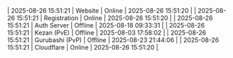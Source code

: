| 2025-08-26 15:51:21 | Website | Online | 2025-08-26 15:51:20 |
| 2025-08-26 15:51:21 | Registration | Online | 2025-08-26 15:51:20 |
| 2025-08-26 15:51:21 | Auth Server | Offline | 2025-08-18 09:33:31 |
| 2025-08-26 15:51:21 | Kezan (PvE) | Offline | 2025-08-03 17:58:02 |
| 2025-08-26 15:51:21 | Gurubashi (PvP) | Offline | 2025-08-23 21:44:06 |
| 2025-08-26 15:51:21 | Cloudflare | Online | 2025-08-26 15:51:20 |

